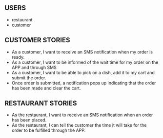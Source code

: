 ## USERS
- restaurant
- customer

## CUSTOMER STORIES
- As a customer, I want to receive an SMS notification when my order is ready.
- As a customer, I want to be informed of the wait time for my order on the APP and through SMS
- As a customer, I want to be able to pick on a dish, add it to my cart and submit the order.
- Once order is submitted, a notification pops up indicating that the order has been made and clear the cart. 



## RESTAURANT STORIES
- As the restaurant, I want to receive an SMS notification when an order has been placed.
- As the restaurant, I can tell the customer the time it will take for the order to be fulfilled through the APP.

